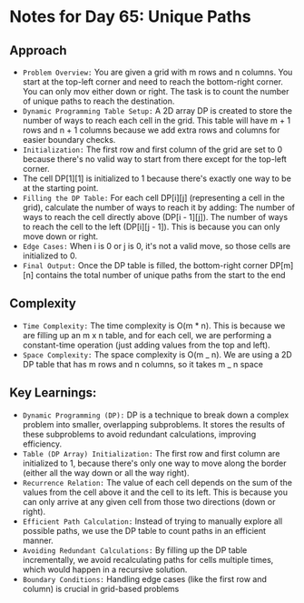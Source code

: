 # Notes for Day 65: Unique Paths

## Approach

- `Problem Overview:` You are given a grid with m rows and n columns. You start at the top-left corner and need to reach the bottom-right corner. You can only mov either down or right. The task is to count the number of unique paths to reach the destination.
- `Dynamic Programming Table Setup:` A 2D array DP is created to store the number of ways to reach each cell in the grid.
  This table will have m + 1 rows and n + 1 columns because we add extra rows and columns for easier boundary checks.
- `Initialization:` The first row and first column of the grid are set to 0 because there's no valid way to start from there except for the top-left corner.
- The cell DP[1][1] is initialized to 1 because there's exactly one way to be at the starting point.
- `Filling the DP Table:` For each cell DP[i][j] (representing a cell in the grid), calculate the number of ways to reach it by adding:
  The number of ways to reach the cell directly above (DP[i - 1][j]).
  The number of ways to reach the cell to the left (DP[i][j - 1]).
  This is because you can only move down or right.
- `Edge Cases:` When i is 0 or j is 0, it's not a valid move, so those cells are initialized to 0.
- `Final Output:` Once the DP table is filled, the bottom-right corner DP[m][n] contains the total number of unique paths from the start to the end

## Complexity

- `Time Complexity:` The time complexity is O(m \* n).
  This is because we are filling up an m x n table, and for each cell, we are performing a constant-time operation (just adding values from the top and left).
- `Space Complexity:` The space complexity is O(m _ n).
  We are using a 2D DP table that has m rows and n columns, so it takes m _ n space

## Key Learnings:

- `Dynamic Programming (DP):` DP is a technique to break down a complex problem into smaller, overlapping subproblems.
  It stores the results of these subproblems to avoid redundant calculations, improving efficiency.
- `Table (DP Array) Initialization:` The first row and first column are initialized to 1, because there's only one way to move along the border (either all the way down or all the way right).
- `Recurrence Relation:` The value of each cell depends on the sum of the values from the cell above it and the cell to its left.
  This is because you can only arrive at any given cell from those two directions (down or right).
- `Efficient Path Calculation:` Instead of trying to manually explore all possible paths, we use the DP table to count paths in an efficient manner.
- `Avoiding Redundant Calculations:` By filling up the DP table incrementally, we avoid recalculating paths for cells multiple times, which would happen in a recursive solution.
- `Boundary Conditions:` Handling edge cases (like the first row and column) is crucial in grid-based problems
